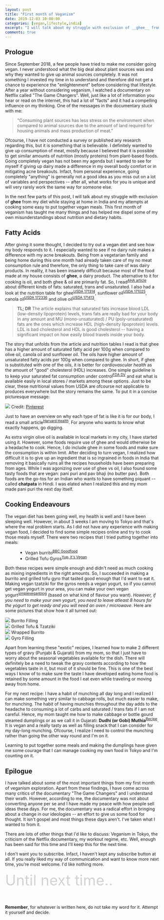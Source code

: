 ```yaml
---
layout: post
title: "First month of Veganism"
date: 2019-12-03 10:00:00
categories: [vegan,lifestyle,india]
excerpt: "I will talk about my struggle with exclusion of __ghee__ from my diet while staying at home in India and my attempts at cooking some easy to put together vegan meals. This first month of veganism has taught me many things and has helped me dispel some of my own misunderstandings about nutrition and dietary habits."
comments: true
---
```


## Prologue

Since September 2018, a few people have tried to make me consider going vegan. I never understood what the big deal about plant sources was and why they wanted to give up animal sources completely. It was not something I invested my time in to understand and therefore did not get a chance to experience the "enlightenment" before considering that lifestyle. After a year without considering veganism, I watched a documentary on Netflix called "The Game Changers". Well, just like a lot of information you hear or read on the internet, this had a lot of "facts" and it had a compelling influence on my thinking. One of the messages in the documentary stuck with me:

> "Consuming plant sources has less stress on the environment when compared to animal sources due to the amount of land required for housing animals and mass production of meat."

Ofcourse, I have not conducted a survey or published any research regarding this, but it is something that is believable. I definitely wanted to give up consumption of meat, mostly because I believed that it is possible to get similar amounts of nutrition (mostly proteins) from plant-based foods. Going completely vegan has not been my agenda but I wanted to see for myself if giving up dairy made a difference in my overall body comfort or in mitigating acne breakouts. Infact, from personal experience, going completely "anything" is generally not a good idea as you miss out on a lot of variables and perspectives -- after all, what works for you is unique and will very rarely work the same way for someone else.

In the next few parts of this post, I will talk about my struggle with exclusion of __ghee__ from my diet while staying at home in India and my attempts at cooking some easy to put together vegan meals. This first month of veganism has taught me many things and has helped me dispel some of my own misunderstandings about nutrition and dietary habits.

## Fatty Acids

After giving it some thought, I decided to try out a vegan diet and see how my body responds to it. I especially wanted to see if no dairy rule makes a difference with my acne breakouts. Being from a vegetarian family and being home during this one month had already taken care of my no meat consumption rule and therefore, the only thing to take care of was dairy products. In reality, it has been insanely difficult because most of the food made at my house consists of __ghee__, a dairy product. The alternative to it for cooking is oil, and both ghee & oil are primarily fat. So, I read<sup>[AHA article](https://www.heart.org/en/health-topics/cholesterol/prevention-and-treatment-of-high-cholesterol-hyperlipidemia/the-skinny-on-fats)</sup> about different kinds of fats: saturated, trans and unsaturated. I also had a look at the nutrition table for ghee<sup>[USDA 171314](https://fdc.nal.usda.gov/fdc-app.html#/food-details/171314/nutrients)</sup>, sunflower oil<sup>[USDA 171025](https://fdc.nal.usda.gov/fdc-app.html#/food-details/171025/nutrients)</sup>, canola oil<sup>[USDA 172336](https://fdc.nal.usda.gov/fdc-app.html#/food-details/172336/nutrients)</sup> and olive oil<sup>[USDA 171413](https://fdc.nal.usda.gov/fdc-app.html#/food-details/171413/nutrients)</sup>.

> __TL; DR__ The article explains that saturated fats increase blood LDL (low-density lipoprotein) levels, trans fats are really bad for your body in any amount and MU (mono-unsaturated) / PU (poly-unsaturated) fats are the ones which increase HDL (high-density lipoprotein) levels. LDL is bad cholesterol and HDL is good cholesterol -- having a significant impact on how easily blood travels inside your body.

<!-- I have explained the difference between different kinds of fats and what they are in one of my [other blog posts](). Coming back to this post, -->
The story that unfolds from the article and nutrition tables I read is that ghee has a higher amount of saturated fatty acid per 100g when compared to olive oil, canola oil and sunflower oil. The oils have higher amount of unsaturated fatty acids per 100g when compared to ghee. In short, if ghee is substituted with one of the oils, it is better for _cardiovascular health_ as the amount of "good" cholesterol (HDL) increases. One simple guideline is to keep your saturated fat consumption under control<sup>[FDA DV](https://www.accessdata.fda.gov/scripts/interactivenutritionfactslabel/saturated-fat.html#smc-5)</sup> and eat what is available easily in local stores / markets among these options. Just to be clear, these nutritional values from USDA are ofcourse not applicable to produces everywhere but the story remains the same. To put it in a concise picturesque message:
<!-- Consumption of ghee is okay as long as the amount of saturated fat you consume stays below recommended DV<sup>[FDA DV](https://www.accessdata.fda.gov/scripts/interactivenutritionfactslabel/saturated-fat.html#smc-5)</sup> (daily value) and the actual value for everyone differs -->

<div class="feature-image">
  <img src="/img/post_imgs/fats_quality.jpg" />
  <span class="image-credit"> Credit: <a href="https://i.pinimg.com/originals/5e/ce/f2/5ecef292fada1c9b469b8a051111c490.jpg">Pinterest</a> </span>
</div>

Just to have an overview on why each type of fat is like it is for our body, I read a small article<sup>[Harvard Health](https://www.health.harvard.edu/staying-healthy/the-truth-about-fats-bad-and-good)</sup>. For anyone who wants to know what exactly happens, go digging.

As extra virgin olive oil is available in local markets in my city, I have started using it. However, some foods require use of ghee and would otherwise be a headache to cook. Hence, I do include ghee in some foods and make sure the consumption is within limit. After deciding to turn vegan, I realized how difficult it is to give up an ingredient that is so ingrained in foods in India that removing it basically ruins all the recipes households have been preparing from ages. While I was agonizing over use of ghee vs oil, I also found some tasty foods that are vegan: pani puri and pav bhaji (no butter pav). Both foods are the go-tos for an Indian who wants to have something piquant -- called __chatpata__ in Hindi. I was elated when I realized this and my mom made pani puri the next day itself.

## Cooking Endeavours

The vegan diet has been going well, my health is well and I have been sleeping well. However, in about 3 weeks I am moving to Tokyo and that's where the real problem starts. As I did not have any experience with making vegan food, I decided to find some simple recipes online and try to cook those meals myself. There were two recipes that I tried putting together into meals:
  
<ul style="list-style-type: disc; margin-left: 3em">
  <li> Vegan burrito<sup><a href="https://www.bbcgoodfood.com/recipes/vegan-burritos">BBC Goodfood</a></sup></li>
  <li> Grilled Tofu Gyros<sup><a href="https://yupitsvegan.com/grilled-tofu-gyros/">Yup, it's Vegan</a></sup> </li>
</ul>

Both these recipes were simple enough and didn't need as much cooking as mixing ingredients in the right amounts. So, I succeeded in making a burrito and grilled tofu gyro that tasted good enough that I'd want to eat it. Making vegan tzatziki for the gyros needs a vegan yogurt, so if you cannot get vegan yogurt in your area, you can make your own vegan yogurt<sup>[simpleveganblog](https://simpleveganblog.com/soy-yogurt/print/8838/)</sup> (based on what kind of flavour you want). _However, if you need to make your own yogurt, you need to leave atleast 8 hours for the yogurt to get ready and you will need an oven / microwave_. Here are some pictures that show how it all turned out:

<div class="row">
  <div class="col l5">
    <div class="feature-image">
      <img src="/img/post_imgs/burrito_filling.jpg" />
      <span class="image-credit"> Burrito Filling </span>
    </div>
  </div>
  <div class="col l5">
    <div class="feature-image">
      <img src="/img/post_imgs/grill_and_tzatziki.jpg" />
      <span class="image-credit"> Grilled Tofu & Tzatziki </span>
    </div>
  </div>
</div>
<div class="row">
  <div class="col l5">
    <div class="feature-image">
      <img src="/img/post_imgs/burrito_wrapped.jpg" />
      <span class="image-credit"> Wrapped Burrito </span>
    </div>
  </div>
  <div class="col l5">
    <div class="feature-image">
      <img src="/img/post_imgs/gyro_filling.jpg" />
      <span class="image-credit"> Gyro Filling </span>
    </div>
  </div>
</div>

Apart from learning these "exotic" recipes, I learned how to make 2 different types of gravy (Punjabi & Gujarati) from my mom, so that I just have to worry about the seasonal vegetables available for the dish. There will definitely be a need to tweak the gravy contents according to how the vegetables taste in it, but most of it should be fine. This is one of the best ways I know of to make sure the taste I have developed eating home food is retained by some amount in the food I eat even while traveling or moving away from home.

For my next recipe: I have a habit of munching all day long and I realized I can make something very similar to cabbage rolls, but much easier to make, for munching. The habit of having munchies throughout the day adds to the headache to consuming a lot of carbs and saturated / trans fats if I am not careful. Hence, my mom taught me how to make cabbage or bottle gourd steamed dumplings or as we call it in Gujarati: __Dudhi (or Gobi) Muthia__<sup>[Recipe](https://www.tarladalal.com/Doodhi-Muthia-(-Gujarati-Recipe)-553r)</sup>. It is vegan and a really tasty as well as filling snack that I can consider for my day-long munching. Ofcourse, I realize I need to control the munching rather than going the other way round and I'm on it.

Learning to put together some meals and making the dumplings have given me some courage that I can manage cooking my own food in Tokyo and I'm counting on it.

## Epilogue
 
I have talked about some of the most important things from my first month of veganism exploration. Apart from these findings, I have come across many critics of the documentary "The Game Changers" and I understand their wrath. However, according to me, the documentary was not about converting anyone per se and I have made my peace with how people sell ideas these days. For me, the documentary was a radical effort in bringing about a change in our ideologies -- an effort to give us some food for thought. It isn't gospel and most things these days aren't. I've taken what I wanted to from it.

There are lots of other things that I'd like to discuss: Veganism in Tokyo, the criticism of the Netflix documentary, my workout regime, etc. Well, enough has been said for this time and I'll keep this for the next time.

I don't want you to subscribe. Infact, I haven't kept any subscribe button at all. If you really liked my way of communication and want to know more next time, you're most welcome. I'd like nothing more.

<div style="font-size: 48px; color: rgba(211, 211, 211, 1); margin-bottom: 50px">
  Until next time..
</div>

<p class="notice"> <strong>Remember</strong>, for whatever is written here, do not take my word for it. Attempt it yourself and decide. </p>

